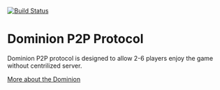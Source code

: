 [![Build Status](https://travis-ci.org/noroutine/dominion.svg?branch=master)](https://travis-ci.org/noroutine/dominion)

Dominion P2P Protocol
=====

Dominion P2P protocol is designed to allow 2-6 players enjoy the game without centrilized server.

[More about the Dominion](https://en.wikipedia.org/wiki/Dominion_(card_game))
